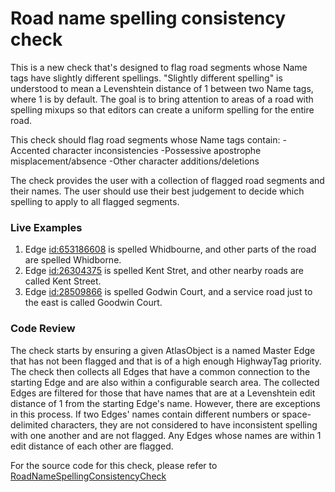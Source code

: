 # Road name spelling consistency check

This is a new check that's designed to flag road segments whose Name tags have slightly different spellings. "Slightly different spelling" is understood to mean a Levenshtein distance of 1 between two Name tags, where 1 is by default. The goal is to bring attention to areas of a road with spelling mixups so that editors can create a uniform spelling for the entire road.

This check should flag road segments whose Name tags contain:
-Accented character inconsistencies
-Possessive apostrophe misplacement/absence
-Other character additions/deletions

The check provides the user with a collection of flagged road segments and their names. The user should use their best judgement to decide which spelling to apply to all flagged segments.

### Live Examples

1. Edge [id:653186608](https://www.openstreetmap.org/way/653186608) is spelled Whidbourne, and other parts of the road are spelled Whidborne.
2. Edge [id:26304375](https://www.openstreetmap.org/way/26304375) is spelled Kent Stret, and other nearby roads are called Kent Street.
3. Edge [id:28509866](https://www.openstreetmap.org/way/28509866) is spelled Godwin Court, and a service road just to the east is called Goodwin Court.

### Code Review

The check starts by ensuring a given AtlasObject is a named Master Edge that has not been flagged and that is of a high enough HighwayTag priority. The check then collects all Edges that have a common connection to the starting Edge and are also within a configurable search area. The collected Edges are filtered for those that have names that are at a Levenshtein edit distance of 1 from the starting Edge's name. However, there are exceptions in this process. If two Edges' names contain different numbers or space-delimited characters, they are not considered to have inconsistent spelling with one another and are not flagged.
Any Edges whose names are within 1 edit distance of each other are flagged.

For the source code for this check, please refer to [RoadNameSpellingConsistencyCheck](https://github.com/seancoulter/atlas-checks/blob/RoadNameSpellingConsistencyCheck/src/main/java/org/openstreetmap/atlas/checks/validation/tag/RoadNameSpellingConsistencyCheck.java)